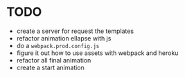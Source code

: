 # TODO
- create a server for request the templates
- refactor animation ellapse with js
- do a `webpack.prod.config.js`
- figure it out how to use assets with webpack and heroku
- refactor all final animation
- create a start animation